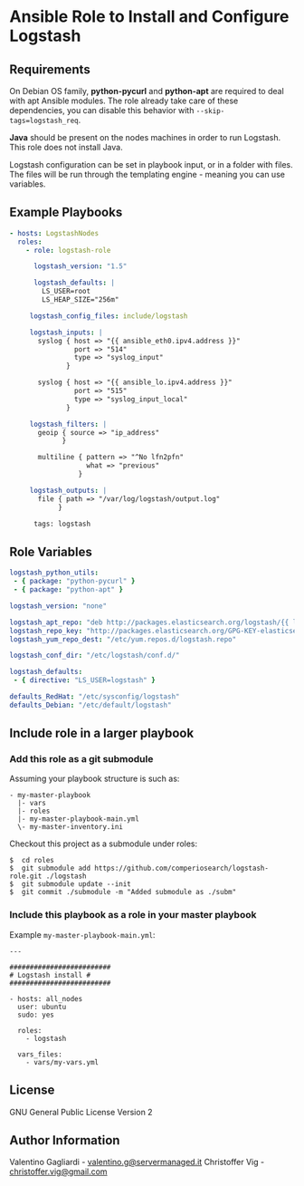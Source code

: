 Ansible Role to Install and Configure Logstash
=========


Requirements
------------

On Debian OS family, **python-pycurl** and **python-apt** are required to deal with apt Ansible modules. The role already take care of these dependencies, you can disable this behavior with `--skip-tags=logstash_req`.

**Java** should be present on the nodes machines in order to run Logstash. This role does not install Java.

Logstash configuration can be set in playbook input, or in a folder with files.
The files will be run through the templating engine - meaning you can use variables.


Example Playbooks
----------------

```yaml
- hosts: LogstashNodes
  roles:
    - role: logstash-role

      logstash_version: "1.5"

      logstash_defaults: |
        LS_USER=root
        LS_HEAP_SIZE="256m"

     logstash_config_files: include/logstash

     logstash_inputs: |
       syslog { host => "{{ ansible_eth0.ipv4.address }}"
                port => "514"
                type => "syslog_input"
              }

       syslog { host => "{{ ansible_lo.ipv4.address }}"
                port => "515"
                type => "syslog_input_local"
              }

     logstash_filters: |
       geoip { source => "ip_address"
             }

       multiline { pattern => "^No lfn2pfn"
                   what => "previous"
                 }

     logstash_outputs: |
       file { path => "/var/log/logstash/output.log"
            }

      tags: logstash
```

Role Variables
--------------

```yaml
logstash_python_utils:
 - { package: "python-pycurl" }
 - { package: "python-apt" }

logstash_version: "none"

logstash_apt_repo: "deb http://packages.elasticsearch.org/logstash/{{ logstash_version }}/debian stable main"
logstash_repo_key: "http://packages.elasticsearch.org/GPG-KEY-elasticsearch"
logstash_yum_repo_dest: "/etc/yum.repos.d/logstash.repo"

logstash_conf_dir: "/etc/logstash/conf.d/"

logstash_defaults:
 - { directive: "LS_USER=logstash" }

defaults_RedHat: "/etc/sysconfig/logstash"
defaults_Debian: "/etc/default/logstash"
```




## Include role in a larger playbook
### Add this role as a git submodule
Assuming your playbook structure is such as:
```
- my-master-playbook
  |- vars
  |- roles
  |- my-master-playbook-main.yml
  \- my-master-inventory.ini
```

Checkout this project as a submodule under roles:

```
$  cd roles
$  git submodule add https://github.com/comperiosearch/logstash-role.git ./logstash
$  git submodule update --init
$  git commit ./submodule -m "Added submodule as ./subm"
```

### Include this playbook as a role in your master playbook
Example `my-master-playbook-main.yml`:

```
---

#########################
# Logstash install #
#########################

- hosts: all_nodes
  user: ubuntu
  sudo: yes

  roles:
    - logstash

  vars_files:
    - vars/my-vars.yml
```


License
-------

GNU General Public License Version 2

Author Information
------------------

Valentino Gagliardi - valentino.g@servermanaged.it
Christoffer Vig  - christoffer.vig@gmail.com
